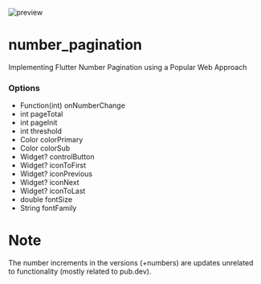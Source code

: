 ![preview](https://user-images.githubusercontent.com/13146337/151349858-13e27aae-f5a2-40c7-9848-f94b00203472.gif)

# number_pagination
Implementing Flutter Number Pagination using a Popular Web Approach

### Options
 - Function(int) onNumberChange
 - int pageTotal
 - int pageInit
 - int threshold
 - Color colorPrimary
 - Color colorSub
 - Widget? controlButton
 - Widget? iconToFirst
 - Widget? iconPrevious
 - Widget? iconNext
 - Widget? iconToLast
 - double fontSize
 - String fontFamily

# Note
The number increments in the versions (+numbers) are updates unrelated to functionality (mostly related to pub.dev).